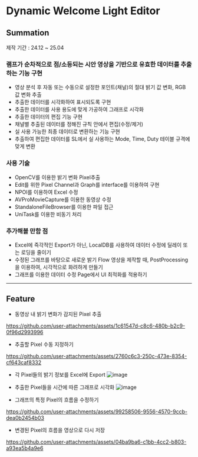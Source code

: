 # Dynamic Welcome Light Editor
## Summation
제작 기간 : 24.12 ~ 25.04
### 램프가 순차적으로 점/소등되는 시안 영상을 기반으로 유효한 데이터를 추출하는 기능 구현
- 영상 분석 후 자동 또는 수동으로 설정한 포인트(채널)의 절대 밝기 값 변화, RGB 값 변화 추출
- 추출한 데이터를 시각화하여 표시되도록 구현
- 추출한 데이터를 사용 용도에 맞게 가공하여 그래프로 시각화
- 추출한 데이터의 편집 기능 구현
- 채널별 추출된 데이터를 정해진 규칙 안에서 편집(수정/제거)
- 실 사용 가능한 최종 데이터로 변환하는 기능 구현
- 추출하여 편집한 데이터를 SL에서 실 사용하는 Mode, Time, Duty 테이블 규격에 맞게 변환

### 사용 기술 
- OpenCV를 이용한 밝기 변화 Pixel추출
- Edit를 위한 Pixel Channel과 Graph를 interface를 이용하여 구현
- NPOI를 이용하여 Excel 수정
- AVProMovieCapture를 이용한 동영상 수정
- StandaloneFileBrowser를 이용한 파일 접근
- UniTask를 이용한 비동기 처리

### 추가해볼 만함 점
- Excel에 즉각적인 Export가 아닌, LocalDB를 사용하여 데이터 수정에 딜레이 또는 로딩을 줄이기
- 수정된 그래프를 바탕으로 새로운 밝기 Flow 영상을 제작할 때, PostProcessing을 이용하여, 시각적으로 화려하게 만들기
- 그래프를 이용한 데이터 수정 Page에서 UI 최적화를 적용하기

---
## Feature 

- 동영상 내 밝기 변화가 감지된 Pixel 추출

https://github.com/user-attachments/assets/1c61547d-c8c6-480b-b2c9-0f96d2993996

-  추출할 Pixel 수동 지정하기
  
https://github.com/user-attachments/assets/2760c6c3-250c-473e-8354-cf643caf8332

- 각 Pixel들의 밝기 정보를 Excel에 Export
  ![image](https://github.com/user-attachments/assets/2ab3edef-8219-4fb8-bc6b-09a5f80a1dc3)

- 추출한 Pixel들을 시간에 따른 그래프로 시각화
  ![image](https://github.com/user-attachments/assets/d6fac28b-df95-46b9-b17a-112b8be6a438)

- 그래프의 특정 Pixel의 흐름을 수정하기
  
https://github.com/user-attachments/assets/99258506-9556-4570-9ccb-dea0b2454b03

- 변경된 Pixel의 흐름을 영상으로 다시 저장
  
https://github.com/user-attachments/assets/04ba9ba6-c1bb-4cc2-b803-a93ea5b4a9e6

